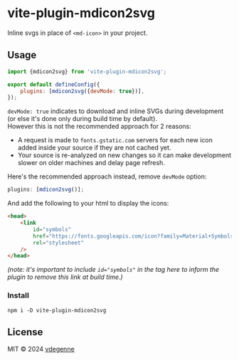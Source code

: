 # vite-plugin-mdicon2svg

Inline svgs in place of `<md-icon>` in your project.

## Usage

```js
import {mdicon2svg} from 'vite-plugin-mdicon2svg';

export default defineConfig({
	plugins: [mdicon2svg({devMode: true})],
});
```

`devMode: true` indicates to download and inline SVGs during development (or else it's done only during build time by default).  
However this is not the recommended approach for 2 reasons:

- A request is made to `fonts.gstatic.com` servers for each new icon added inside your source if they are not cached yet.
- Your source is re-analyzed on new changes so it can make development slower on older machines and delay page refresh.

Here's the recommended approach instead, remove `devMode` option:

```js
plugins: [mdicon2svg()];
```

And add the following to your html to display the icons:

```html
<head>
	<link
		id="symbols"
		href="https://fonts.googleapis.com/icon?family=Material+Symbols+Outlined"
		rel="stylesheet"
	/>
</head>
```

_(note: it's important to include `id="symbols"` in the tag here to inform the plugin to remove this link at build time.)_

### Install

```
npm i -D vite-plugin-mdicon2svg
```

<!--
## Known limitations

- This plugin relies on `lit-html`, and the SVGs are wrapped inside `html` tagged templates. That means you will need `lit-html` (or `lit`) installed in your project. That also means icons in raw html files won't get inlined.
-->

## License

MIT ©️ 2024 [vdegenne](https://github.com/vdegenne)
